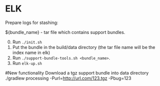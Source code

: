 # ELK

Prepare logs for stashing:

${bundle_name} - tar file which contains support bundles.

0. Run `./init.sh`
1. Put the bundle in the build/data directory (the tar file name will be the index name in elk) 
2. Run `./support-bundle-tools.sh <bundle_name>`.
3. Run `elk-up.sh`

#New functionality
Download a tgz support bundle into data directory
./gradlew processing -Purl=http://url.com/123.tgz -Pbug=123

